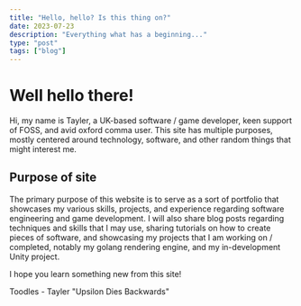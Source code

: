```yaml
---
title: "Hello, hello? Is this thing on?"
date: 2023-07-23
description: "Everything what has a beginning..."
type: "post"
tags: ["blog"]
---
```


# Well hello there!

Hi, my name is Tayler, a UK-based software / game developer, keen support of FOSS, and avid oxford comma user. This site has multiple purposes, mostly centered around technology, software, and other random things that might interest me.

## Purpose of site
The primary purpose of this website is to serve as a sort of portfolio that showcases my various skills, projects, and experience regarding software engineering and game development. I will also share blog posts regarding techniques and skills that I may use, sharing tutorials on how to create pieces of software, and showcasing my projects that I am working on / completed, notably my golang rendering engine, and my in-development Unity project.

I hope you learn something new from this site!

Toodles
    - Tayler "Upsilon Dies Backwards"

